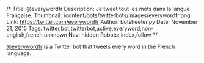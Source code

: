 /*
Title: @everywordfr
Description: Je tweet tout les mots dans la langue Française.
Thumbnail: /content/bots/twitterbots/images/everywordfr.png
Link: https://twitter.com/everywordfr
Author: botsheeter.py
Date: November 21, 2015
Tags: twitter,bot,twitterbot,active,everyword,non-english,french,unknown
Nav: hidden
Robots: index,follow
*/

[@everywordfr](https://twitter.com/everywordfr) is a Twitter bot that tweets every word in the French language.
